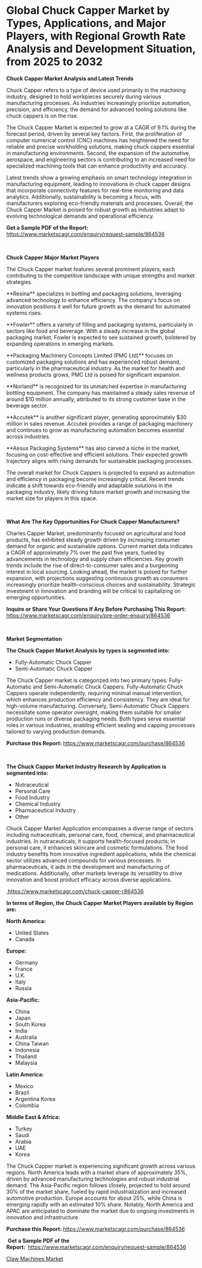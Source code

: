 <p><h1>Global Chuck Capper Market by Types, Applications, and Major Players, with Regional Growth Rate Analysis and Development Situation, from 2025 to 2032</h1></p><p><strong>Chuck Capper Market Analysis and Latest Trends</strong></p>
<p><p>Chuck Capper refers to a type of device used primarily in the machining industry, designed to hold workpieces securely during various manufacturing processes. As industries increasingly prioritize automation, precision, and efficiency, the demand for advanced tooling solutions like chuck cappers is on the rise.</p><p>The Chuck Capper Market is expected to grow at a CAGR of 9.1% during the forecast period, driven by several key factors. First, the proliferation of computer numerical control (CNC) machines has heightened the need for reliable and precise workholding solutions, making chuck cappers essential in manufacturing environments. Second, the expansion of the automotive, aerospace, and engineering sectors is contributing to an increased need for specialized machining tools that can enhance productivity and accuracy.</p><p>Latest trends show a growing emphasis on smart technology integration in manufacturing equipment, leading to innovations in chuck capper designs that incorporate connectivity features for real-time monitoring and data analytics. Additionally, sustainability is becoming a focus, with manufacturers exploring eco-friendly materials and processes. Overall, the Chuck Capper Market is poised for robust growth as industries adapt to evolving technological demands and operational efficiency.</p></p>
<p><strong>Get a Sample PDF of the Report:&nbsp;</strong> <a href="https://www.marketscagr.com/enquiry/request-sample/864536?utm_campaign=2460&utm_medium=2&utm_source=Github&utm_content=ia&utm_term=20022025&utm_id=chuck-capper">https://www.marketscagr.com/enquiry/request-sample/864536</a></p>
<p>&nbsp;</p>
<p><strong>Chuck Capper Major Market Players</strong></p>
<p><p>The Chuck Capper market features several prominent players, each contributing to the competitive landscape with unique strengths and market strategies. </p><p>**Resina** specializes in bottling and packaging solutions, leveraging advanced technology to enhance efficiency. The company's focus on innovation positions it well for future growth as the demand for automated systems rises.</p><p>**Fowler** offers a variety of filling and packaging systems, particularly in sectors like food and beverage. With a steady increase in the global packaging market, Fowler is expected to see sustained growth, bolstered by expanding operations in emerging markets.</p><p>**Packaging Machinery Concepts Limited (PMC Ltd)** focuses on customized packaging solutions and has experienced robust demand, particularly in the pharmaceutical industry. As the market for health and wellness products grows, PMC Ltd is poised for significant expansion.</p><p>**Norland** is recognized for its unmatched expertise in manufacturing bottling equipment. The company has maintained a steady sales revenue of around $10 million annually, attributed to its strong customer base in the beverage sector.</p><p>**Accutek** is another significant player, generating approximately $30 million in sales revenue. Accutek provides a range of packaging machinery and continues to grow as manufacturing automation becomes essential across industries.</p><p>**Aesus Packaging Systems** has also carved a niche in the market, focusing on cost-effective and efficient solutions. Their expected growth trajectory aligns with rising demands for sustainable packaging processes.</p><p>The overall market for Chuck Cappers is projected to expand as automation and efficiency in packaging become increasingly critical. Recent trends indicate a shift towards eco-friendly and adaptable solutions in the packaging industry, likely driving future market growth and increasing the market size for players in this space.</p></p>
<p>&nbsp;</p>
<p><strong>What Are The Key Opportunities For Chuck Capper Manufacturers?</strong></p>
<p><p>Charles Capper Market, predominantly focused on agricultural and food products, has exhibited steady growth driven by increasing consumer demand for organic and sustainable options. Current market data indicates a CAGR of approximately 7% over the past five years, fueled by advancements in technology and supply chain efficiencies. Key growth trends include the rise of direct-to-consumer sales and a burgeoning interest in local sourcing. Looking ahead, the market is poised for further expansion, with projections suggesting continuous growth as consumers increasingly prioritize health-conscious choices and sustainability. Strategic investment in innovation and branding will be critical to capitalizing on emerging opportunities.</p></p>
<p><strong>Inquire or Share Your Questions If Any Before Purchasing This Report:</strong> <a href="https://www.marketscagr.com/enquiry/pre-order-enquiry/864536?utm_campaign=2460&utm_medium=2&utm_source=Github&utm_content=ia&utm_term=20022025&utm_id=chuck-capper">https://www.marketscagr.com/enquiry/pre-order-enquiry/864536</a></p>
<p>&nbsp;</p>
<p><strong>Market Segmentation</strong></p>
<p><strong>The Chuck Capper Market Analysis by types is segmented into:</strong></p>
<p><ul><li>Fully-Automatic Chuck Capper</li><li>Semi-Automatic Chuck Capper</li></ul></p>
<p><p>The Chuck Capper market is categorized into two primary types: Fully-Automatic and Semi-Automatic Chuck Cappers. Fully-Automatic Chuck Cappers operate independently, requiring minimal manual intervention, which enhances production efficiency and consistency. They are ideal for high-volume manufacturing. Conversely, Semi-Automatic Chuck Cappers necessitate some operator oversight, making them suitable for smaller production runs or diverse packaging needs. Both types serve essential roles in various industries, enabling efficient sealing and capping processes tailored to varying production demands.</p></p>
<p><strong>Purchase this Report:&nbsp;</strong><a href="https://www.marketscagr.com/purchase/864536?utm_campaign=2460&utm_medium=2&utm_source=Github&utm_content=ia&utm_term=20022025&utm_id=chuck-capper">https://www.marketscagr.com/purchase/864536</a></p>
<p>&nbsp;</p>
<p><strong>The Chuck Capper Market Industry Research by Application is segmented into:</strong></p>
<p><ul><li>Nutraceutical</li><li>Personal Care</li><li>Food Industry</li><li>Chemical Industry</li><li>Pharmaceutical Industry</li><li>Other</li></ul></p>
<p><p>Chuck Capper Market Application encompasses a diverse range of sectors including nutraceuticals, personal care, food, chemical, and pharmaceutical industries. In nutraceuticals, it supports health-focused products; in personal care, it enhances skincare and cosmetic formulations. The food industry benefits from innovative ingredient applications, while the chemical sector utilizes advanced compounds for various processes. In pharmaceuticals, it aids in the development and manufacturing of medications. Additionally, other markets leverage its versatility to drive innovation and boost product efficacy across diverse applications.</p></p>
<p><a href="https://www.marketscagr.com/chuck-capper-r864536?utm_campaign=2460&utm_medium=2&utm_source=Github&utm_content=ia&utm_term=20022025&utm_id=chuck-capper">&nbsp;https://www.marketscagr.com/chuck-capper-r864536</a></p>
<p><strong>In terms of Region, the Chuck Capper Market Players available by Region are:</strong></p>
<p>
    <p> <strong> North America: </strong>
        <ul>
            <li>United States</li>
            <li>Canada</li>
        </ul>
        </p> 
    <p> <strong> Europe: </strong>
        <ul>
            <li>Germany</li>
            <li>France</li>
            <li>U.K.</li>
            <li>Italy</li>
            <li>Russia</li>
        </ul>
        </p> 
    <p> <strong> Asia-Pacific: </strong>
        <ul>
            <li>China</li>
            <li>Japan</li>
            <li>South Korea</li>
            <li>India</li>
            <li>Australia</li>
            <li>China Taiwan</li>
            <li>Indonesia</li>
            <li>Thailand</li>
            <li>Malaysia</li>
        </ul>
        </p> 
    <p> <strong> Latin America: </strong>
        <ul>
            <li>Mexico</li>
            <li>Brazil</li>
            <li>Argentina Korea</li>
            <li>Colombia</li>
        </ul>
        </p> 
    <p> <strong> Middle East & Africa: </strong>
        <ul>
            <li>Turkey</li>
            <li>Saudi</li>
            <li>Arabia</li>
            <li>UAE</li>
            <li>Korea</li>
        </ul>
    </p>
    </p>
<p><p>The Chuck Capper market is experiencing significant growth across various regions. North America leads with a market share of approximately 35%, driven by advanced manufacturing technologies and robust industrial demand. The Asia-Pacific region follows closely, projected to hold around 30% of the market share, fueled by rapid industrialization and increased automotive production. Europe accounts for about 25%, while China is emerging rapidly with an estimated 10% share. Notably, North America and APAC are anticipated to dominate the market due to ongoing investments in innovation and infrastructure.</p></p>
<p><strong>Purchase this Report: </strong><a href="https://www.marketscagr.com/purchase/864536?utm_campaign=2460&utm_medium=2&utm_source=Github&utm_content=ia&utm_term=20022025&utm_id=chuck-capper">https://www.marketscagr.com/purchase/864536</a></p>
<p>&nbsp;<strong>Get a Sample PDF of the Report:&nbsp;&nbsp;</strong><a href="https://www.marketscagr.com/enquiry/request-sample/864536?utm_campaign=2460&utm_medium=2&utm_source=Github&utm_content=ia&utm_term=20022025&utm_id=chuck-capper">https://www.marketscagr.com/enquiry/request-sample/864536</a></p>
<p><strong></strong></p>
<p><p><a href="https://github.com/tanekacalderon743/Market-Research-Report-List-1/blob/main/claw-machines-market.md?utm_campaign=2460&utm_medium=2&utm_source=Github&utm_content=ia&utm_term=20022025&utm_id=chuck-capper">Claw Machines Market</a></p></p>